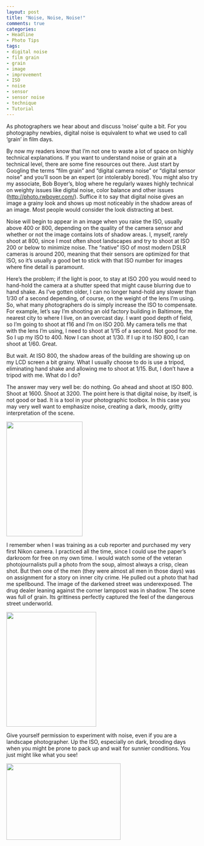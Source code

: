 ```yaml
---
layout: post
title: "Noise, Noise, Noise!"
comments: true
categories:
- Headline
- Photo Tips
tags:
- digital noise
- film grain
- grain
- image
- improvement
- ISO
- noise
- sensor
- sensor noise
- technique
- Tutorial
---
```

As photographers we hear about and discuss ‘noise’ quite a bit. For you photography newbies, digital noise is equivalent to what we used to call ‘grain’ in film days.

By now my readers know that I’m not one to waste a lot of space on highly technical explanations. If you want to understand noise or grain at a technical level, there are some fine resources out there. Just start by Googling the terms “film grain” and “digital camera noise” or “digital sensor noise” and you’ll soon be an expert (or intolerably bored). You might also try my associate, Bob Boyer’s, blog where he regularly waxes highly technical on weighty issues like digital noise, color balance and other issues (<a href="http://photo.rwboyer.com">http://photo.rwboyer.com/</a>). Suffice it to say that digital noise gives an image a grainy look and shows up most noticeably in the shadow areas of an image. Most people would consider the look distracting at best.

Noise will begin to appear in an image when you raise the ISO, usually above 400 or 800, depending on the quality of the camera sensor and whether or not the image contains lots of shadow areas. I, myself, rarely shoot at 800, since I most often shoot landscapes and try to shoot at ISO 200 or below to minimize noise. The “native” ISO of most modern DSLR cameras is around 200, meaning that their sensors are optimized for that ISO, so it’s usually a good bet to stick with that ISO number for images where fine detail is paramount.

Here’s the problem; if the light is poor, to stay at ISO 200 you would need to hand-hold the camera at a shutter speed that might cause blurring due to hand shake. As I’ve gotten older, I can no longer hand-hold any slower than 1/30 of a second depending, of course, on the weight of the lens I’m using. So, what many photographers do is simply increase the ISO to compensate. For example, let’s say I’m shooting an old factory building in Baltimore, the nearest city to where I live, on an overcast day. I want good depth of field, so I’m going to shoot at f16 and I’m on ISO 200. My camera tells me that with the lens I’m using, I need to shoot at 1/15 of a second. Not good for me. So I up my ISO to 400. Now I can shoot at 1/30. If I up it to ISO 800, I can shoot at 1/60. Great.

But wait. At ISO 800, the shadow areas of the building are showing up on my LCD screen a bit grainy. What I usually choose to do is use a tripod, eliminating hand shake and allowing me to shoot at 1/15. But, I don’t have a tripod with me. What do I do?

The answer may very well be: do nothing. Go ahead and shoot at ISO 800. Shoot at 1600. Shoot at 3200. The point here is that digital noise, by itself, is not good or bad. It is a tool in your photographic toolbox. In this case you may very well want to emphasize noise, creating a dark, moody, gritty interpretation of the scene.

<a href="http://blog.lesterpickerphoto.com/wp-content/uploads/2011/06/untitled-154-of-170.jpg"><img class="size-medium wp-image-1244" title="Capetown, South Africa" src="http://blog.lesterpickerphoto.com/wp-content/uploads/2011/06/untitled-154-of-170-200x300.jpg" alt="" width="200" height="300" /></a>

I remember when I was training as a cub reporter and purchased my very first Nikon camera. I practiced all the time, since I could use the paper’s darkroom for free on my own time. I would watch some of the veteran photojournalists pull a photo from the soup, almost always a crisp, clean shot. But then one of the men (they were almost all men in those days) was on assignment for a story on inner city crime. He pulled out a photo that had me spellbound. The image of the darkened street was underexposed. The drug dealer leaning against the corner lamppost was in shadow. The scene was full of grain. Its grittiness perfectly captured the feel of the dangerous street underworld.

<a href="http://blog.lesterpickerphoto.com/wp-content/uploads/2011/06/1981-11-Egypt-Luxor-boatbuilder_edited-1.jpg"><img class="size-medium wp-image-1245" title="Boat rebuilder, Aswan, Egypt" src="http://blog.lesterpickerphoto.com/wp-content/uploads/2011/06/1981-11-Egypt-Luxor-boatbuilder_edited-1-236x300.jpg" alt="" width="236" height="300" /></a>

Give yourself permission to experiment with noise, even if you are a landscape photographer. Up the ISO, especially on dark, brooding days when you might be prone to pack up and wait for sunnier conditions. You just might like what you see!

<a href="http://blog.lesterpickerphoto.com/wp-content/uploads/2011/06/2008-Yukon-Top-of-the-World-Highway-22008-09-21-Version-2.jpg"><img class="size-medium wp-image-1246" title="2008-Yukon-Top of the World Highway 22008-09-21 - Version 2" src="http://blog.lesterpickerphoto.com/wp-content/uploads/2011/06/2008-Yukon-Top-of-the-World-Highway-22008-09-21-Version-2-300x200.jpg" alt="" width="300" height="200" /></a>